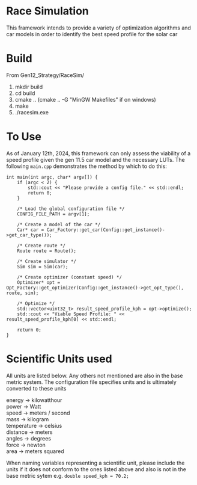 # Race Simulation 
This framework intends to provide a variety of optimization algorithms and car models in order to identify the best speed profile for the solar car

# Build
From Gen12_Strategy/RaceSim/
1. mkdir build
2. cd build
3. cmake .. (cmake .. -G "MinGW Makefiles" if on windows)
4. make
5. ./racesim.exe

# To Use
As of January 12th, 2024, this framework can only assess the viability of a speed profile given the gen 11.5 car model and the necessary LUTs. The following ```main.cpp``` demonstrates the method by which to do this:

```
int main(int argc, char* argv[]) {
    if (argc < 2) {
        std::cout << "Please provide a config file." << std::endl;
        return 0;
    }

    /* Load the global configuration file */
    CONFIG_FILE_PATH = argv[1];

    /* Create a model of the car */
    Car* car = Car_Factory::get_car(Config::get_instance()->get_car_type());
    
    /* Create route */
    Route route = Route();

    /* Create simulator */
    Sim sim = Sim(car);

    /* Create optimizer (constant speed) */
    Optimizer* opt = Opt_Factory::get_optimizer(Config::get_instance()->get_opt_type(), route, sim);

    /* Optimize */
    std::vector<uint32_t> result_speed_profile_kph = opt->optimize();
    std::cout << "Viable Speed Profile: " << result_speed_profile_kph[0] << std::endl;

    return 0;
}
```

# Scientific Units used 
All units are listed below. Any others not mentioned are also in the base metric system. The configuration file specifies units and is ultimately converted to these units

energy -> kilowatthour\
power -> Watt\
speed -> meters / second\
mass -> kilogram\
temperature -> celsius\
distance -> meters\
angles -> degrees\
force -> newton\
area -> meters squared

When naming variables representing a scientific unit, please include the units if it does not conform to the ones listed above and also is not in the base metric sytem e.g. ```double speed_kph = 70.2;```
